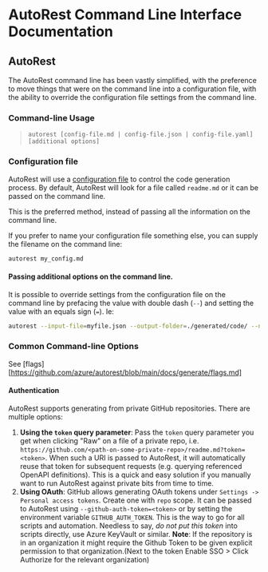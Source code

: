 # AutoRest Command Line Interface Documentation

## AutoRest

The AutoRest command line has been vastly simplified, with the preference to move things that were on the command line into a configuration file, with the ability to override the configuration file settings from the command line.

### Command-line Usage

> `autorest [config-file.md | config-file.json | config-file.yaml] [additional options]`

### Configuration file

AutoRest will use a [configuration file](./configuration.md) to control the code generation process. By default, AutoRest will look for a file called `readme.md` or it can be passed on the command line.

This is the preferred method, instead of passing all the information on the command line.

If you prefer to name your configuration file something else, you can supply the filename on the command line:

```bash
autorest my_config.md
```

#### Passing additional options on the command line.

It is possible to override settings from the configuration file on the command line by prefacing the value with double dash (`--`) and setting the value with an equals sign (`=`). Ie:

```bash
autorest --input-file=myfile.json --output-folder=./generated/code/ --namespace=foo.bar
```

### Common Command-line Options

See [flags][https://github.com/azure/autorest/blob/main/docs/generate/flags.md]

#### Authentication

AutoRest supports generating from private GitHub repositories.
There are multiple options:

1. **Using the `token` query parameter**: Pass the `token` query parameter you get when clicking "Raw" on a file of a private repo, i.e. `https://github.com/<path-on-some-private-repo>/readme.md?token=<token>`.
   When such a URI is passed to AutoRest, it will automatically reuse that token for subsequent requests (e.g. querying referenced OpenAPI definitions).
   This is a quick and easy solution if you manually want to run AutoRest against private bits from time to time.
2. **Using OAuth**: GitHub allows generating OAuth tokens under `Settings -> Personal access tokens`.
   Create one with `repo` scope.
   It can be passed to AutoRest using `--github-auth-token=<token>` or by setting the environment variable `GITHUB_AUTH_TOKEN`.
   This is the way to go for all scripts and automation.
   Needless to say, _do not put this token_ into scripts directly, use Azure KeyVault or similar.
   **Note**: If the repository is in an organization it might require the Github Token to be given explicit permission to that organization.(Next to the token Enable SSO > Click Authorize for the relevant organization)
